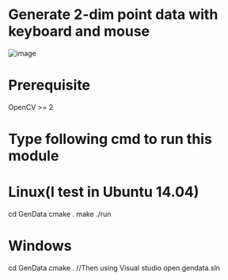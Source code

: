 # Generate 2-dim  point data   with keyboard and mouse
![image](https://github.com/lhwcv/MachineLearning-C_plus-Tutorial/blob/master/1_GenData/_imgs/gendata.jpg)
# Prerequisite
  OpenCV >= 2
# Type following cmd to run this module

  
# Linux(I test in Ubuntu 14.04)
  cd GenData
  cmake .
  make 
  ./run
  
# Windows
  cd GenData
  cmake .
  //Then using Visual studio open gendata.sln
  


